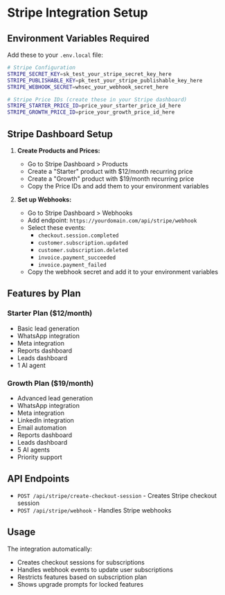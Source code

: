 # Stripe Integration Setup

## Environment Variables Required

Add these to your `.env.local` file:

```bash
# Stripe Configuration
STRIPE_SECRET_KEY=sk_test_your_stripe_secret_key_here
STRIPE_PUBLISHABLE_KEY=pk_test_your_stripe_publishable_key_here
STRIPE_WEBHOOK_SECRET=whsec_your_webhook_secret_here

# Stripe Price IDs (create these in your Stripe dashboard)
STRIPE_STARTER_PRICE_ID=price_your_starter_price_id_here
STRIPE_GROWTH_PRICE_ID=price_your_growth_price_id_here
```

## Stripe Dashboard Setup

1. **Create Products and Prices:**
   - Go to Stripe Dashboard > Products
   - Create a "Starter" product with $12/month recurring price
   - Create a "Growth" product with $19/month recurring price
   - Copy the Price IDs and add them to your environment variables

2. **Set up Webhooks:**
   - Go to Stripe Dashboard > Webhooks
   - Add endpoint: `https://yourdomain.com/api/stripe/webhook`
   - Select these events:
     - `checkout.session.completed`
     - `customer.subscription.updated`
     - `customer.subscription.deleted`
     - `invoice.payment_succeeded`
     - `invoice.payment_failed`
   - Copy the webhook secret and add it to your environment variables

## Features by Plan

### Starter Plan ($12/month)
- Basic lead generation
- WhatsApp integration
- Meta integration
- Reports dashboard
- Leads dashboard
- 1 AI agent

### Growth Plan ($19/month)
- Advanced lead generation
- WhatsApp integration
- Meta integration
- LinkedIn integration
- Email automation
- Reports dashboard
- Leads dashboard
- 5 AI agents
- Priority support

## API Endpoints

- `POST /api/stripe/create-checkout-session` - Creates Stripe checkout session
- `POST /api/stripe/webhook` - Handles Stripe webhooks

## Usage

The integration automatically:
- Creates checkout sessions for subscriptions
- Handles webhook events to update user subscriptions
- Restricts features based on subscription plan
- Shows upgrade prompts for locked features

